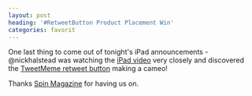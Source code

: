 ```yaml
---
layout: post
heading: '#RetweetButton Product Placement Win'
categories: favorit
---
```


One last thing to come out of tonight's iPad announcements - @nickhalstead was watching the [iPad video](http://www.apple.com/ipad/) very closely and discovered the [TweetMeme retweet button](https://web.archive.org/web/20120505032436/http://tweetmeme.com/about/retweet_button) making a cameo!

Thanks [Spin Magazine](http://www.spin.com/articles/phoenix-rise-shine) for having us on.

<!-- Replace missing image from http://media.chris-alexander.co.uk/wp-content/uploads/2010/01/rtbtn1.jpg -->

<!-- Replace missing image from http://media.chris-alexander.co.uk/wp-content/uploads/2010/01/rtbtn2.jpg -->

<!-- Replace missing image from http://media.chris-alexander.co.uk/wp-content/uploads/2010/01/rtbtn3.jpg -->